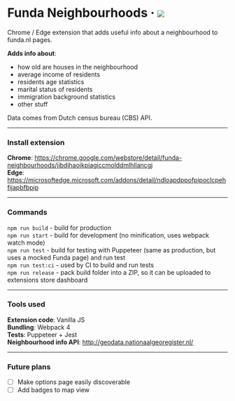 # Funda Neighbourhoods &middot; ![](https://github.com/nikitaindik/funda-neighbourhoods/workflows/Node.js%20CI/badge.svg)

Chrome / Edge extension that adds useful info about a neighbourhood to funda.nl pages.

**Adds info about**:

- how old are houses in the neighbourhood
- average income of residents
- residents age statistics
- marital status of residents
- immigration background statistics
- other stuff

Data comes from Dutch census bureau (CBS) API.

---

### Install extension

**Chrome**: https://chrome.google.com/webstore/detail/funda-neighbourhoods/jibdjhaojkpiagiccmolddmlhllancgj  
**Edge**: https://microsoftedge.microsoft.com/addons/detail/ndloapdppofpipoclcpehfijapbfbpip

---

### Commands

`npm run build` - build for production  
`npm run start` - build for development (no minification, uses webpack watch mode)  
`npm run test` - build for testing with Puppeteer (same as production, but uses a mocked Funda page) and run test  
`npm run test:ci` - used by CI to build and run tests  
`npm run release` - pack build folder into a ZIP, so it can be uploaded to extensions store dashboard

---

### Tools used

**Extension code**: Vanilla JS  
**Bundling**: Webpack 4  
**Tests**: Puppeteer + Jest  
**Neighbourhood info API**: http://geodata.nationaalgeoregister.nl/

---

### Future plans

- [ ] Make options page easily discoverable
- [ ] Add badges to map view
